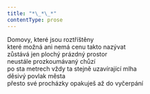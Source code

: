 ```yaml
---
title: "*\_*\_*"
contentType: prose
---
```


Domovy, které jsou roztříštěny  
které možná ani nemá cenu takto nazývat  
zůstává jen plochý prázdný prostor  
neustále prozkoumávaný chůzí  
po sta metrech vždy ta stejně uzavírající mlha  
děsivý povlak města  
přesto své procházky opakuješ až do vyčerpání
